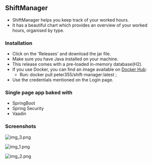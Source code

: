 ## ShiftManager
- ShiftManager helps you keep track of your worked hours.
- It has a beautiful chart which provides an overview of your worked hours, organised by type.

### Installation

- Click on the 'Releases' and download the jar file. 
- Make sure you have Java installed on your machine.
- This release comes with a pre-loaded in-memory database(H2).
- If you use Docker, you can find an image available on [Docker Hub](https://hub.docker.com/repository/docker/peter355/shift-manager): 
  - Run: docker pull peter355/shift-manager:latest ;
- Use the credentials mentioned on the Login page.


### Single page app baked with
- SpringBoot
- Spring Security
- Vaadin


### Screenshots

![img_3.png](../screenshots/img_3.png)

![img_1.png](../screenshots/img_1.png)

![img_2.png](../screenshots/img_2.png)

